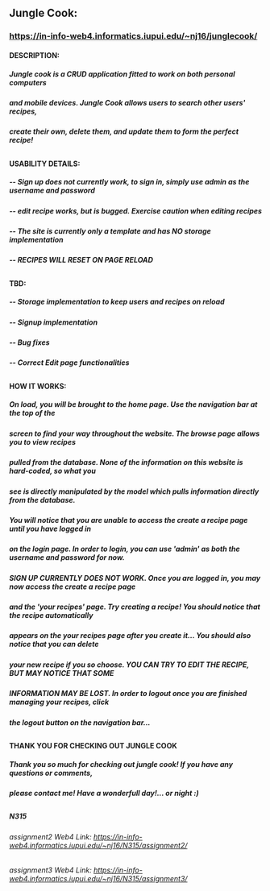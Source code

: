 ####
## Jungle Cook: 
### https://in-info-web4.informatics.iupui.edu/~nj16/junglecook/

#### DESCRIPTION:
##### Jungle cook is a CRUD application fitted to work on both personal computers
##### and mobile devices. Jungle Cook allows users to search other users' recipes,
##### create their own, delete them, and update them to form the perfect recipe!
##
#### USABILITY DETAILS:
##### -- Sign up does not currently work, to sign in, simply use admin as the username and password
##### -- edit recipe works, but is bugged. Exercise caution when editing recipes
##### -- The site is currently only a template and has NO storage implementation
##### -- RECIPES WILL RESET ON PAGE RELOAD
##
#### TBD:
##### -- Storage implementation to keep users and recipes on reload
##### -- Signup implementation
##### -- Bug fixes
##### -- Correct Edit page functionalities
##
#### HOW IT WORKS:
##### On load, you will be brought to the home page. Use the navigation bar at the top of the
##### screen to find your way throughout the website. The browse page allows you to view recipes
##### pulled from the database. None of the information on this website is hard-coded, so what you
##### see is directly manipulated by the model which pulls information directly from the database.
##### You will notice that you are unable to access the create a recipe page until you have logged in
##### on the login page. In order to login, you can use 'admin' as both the username and password for now.
##### SIGN UP CURRENTLY DOES NOT WORK. Once you are logged in, you may now access the create a recipe page
##### and the 'your recipes' page. Try creating a recipe! You should notice that the recipe automatically 
##### appears on the your recipes page after you create it... You should also notice that you can delete
##### your new recipe if you so choose. YOU CAN TRY TO EDIT THE RECIPE, BUT MAY NOTICE THAT SOME
##### INFORMATION MAY BE LOST. In order to logout once you are finished managing your recipes, click
##### the logout button on the navigation bar...
##
#### THANK YOU FOR CHECKING OUT JUNGLE COOK
##### Thank you so much for checking out jungle cook! If you have any questions or comments,
##### please contact me! Have a wonderfull day!... or night :)


##
##### N315
###### assignment2 Web4 Link: https://in-info-web4.informatics.iupui.edu/~nj16/N315/assignment2/
###### assignment3 Web4 Link: https://in-info-web4.informatics.iupui.edu/~nj16/N315/assignment3/
